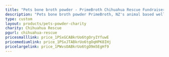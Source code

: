 ```yaml
---
title: "Pets bone broth powder - PrimeBroth Chihuahua Rescue Fundraiser"
description: "Pets bone broth powder PrimeBroth, NZ's animal based wellness drink for pets"
type: custom
layout: products/pets-powder-charity
charity: Chihuahua Rescue
pgurl: chihuahua-rescue
pricesmalllink: price_1PSxGCABkrUo6tgOryIYfuwE
pricemediumlink: price_1PSxJTABkrUo6tgOqHPK8IHj
pricelargelink: price_1PWvsOABkrUo6tgO9m5EgHf9
---
```



